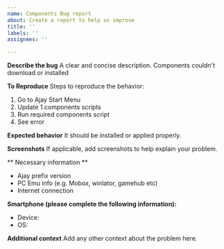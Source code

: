 ```yaml
---
name: Components Bug report
about: Create a report to help us improve
title: ''
labels: ''
assignees: ''

---
```


**Describe the bug**
A clear and concise description. Components couldn't download or installed

**To Reproduce**
Steps to reproduce the behavior:
1. Go to Ajay Start Menu
2. Update 1.components scripts
3. Run required components script
4. See error

**Expected behavior**
It should be installed or applied properly.

**Screenshots**
If applicable, add screenshots to help explain your problem.

** Necessary information **

- Ajay prefix version
- PC Emu info (e.g. Mobox, winlator, gamehub etc)
- Internet connection

**Smartphone (please complete the following information):**
 - Device:
 - OS: 

**Additional context**
Add any other context about the problem here.
